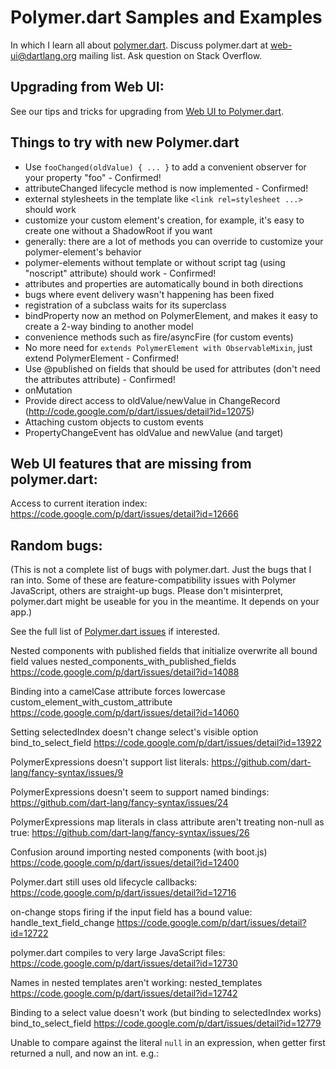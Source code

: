 # Polymer.dart Samples and Examples

In which I learn all about [polymer.dart][polymerdart]. Discuss polymer.dart at
web-ui@dartlang.org mailing list. Ask question on Stack Overflow.

## Upgrading from Web UI:

See our tips and tricks for upgrading from
[Web UI to Polymer.dart](https://www.dartlang.org/polymer-dart/upgrading-to-polymer-from-web-ui.html).

## Things to try with new Polymer.dart

* Use `fooChanged(oldValue) { ... }` to add a convenient observer for your property "foo" - Confirmed!
* attributeChanged lifecycle method is now implemented - Confirmed!
* external stylesheets in the template like `<link rel=stylesheet ...>` should work
* customize your custom element's creation, for example, it's easy to create one without a ShadowRoot if you want
* generally: there are a lot of methods you can override to customize your polymer-element's behavior
* polymer-elements without template or without script tag (using "noscript" attribute) should work - Confirmed!
* attributes and properties are automatically bound in both directions
* bugs where event delivery wasn't happening has been fixed
* registration of a subclass waits for its superclass
* bindProperty now an method on PolymerElement, and makes it easy to create a 2-way binding to another model
* convenience methods such as fire/asyncFire (for custom events)
* No more need for `extends PolymerElement with ObservableMixin`, just extend PolymerElement - Confirmed!
* Use @published on fields that should be used for attributes (don't need the attributes attribute) - Confirmed!
* onMutation
* Provide direct access to oldValue/newValue in ChangeRecord (http://code.google.com/p/dart/issues/detail?id=12075)
* Attaching custom objects to custom events
* PropertyChangeEvent has oldValue and newValue (and target)

## Web UI features that are missing from polymer.dart:

Access to current iteration index:
https://code.google.com/p/dart/issues/detail?id=12666

## Random bugs:

(This is not a complete list of bugs with polymer.dart. Just the bugs that
I ran into. Some of these are feature-compatibility issues with Polymer
JavaScript, others are straight-up bugs. Please don't misinterpret,
polymer.dart might be useable for you in the meantime. It depends on your app.)

See the full list of [Polymer.dart issues](http://goo.gl/n5kTC3) if interested.

Nested components with published fields that initialize overwrite all bound field values
nested_components_with_published_fields
https://code.google.com/p/dart/issues/detail?id=14088

Binding into a camelCase attribute forces lowercase
custom_element_with_custom_attribute
https://code.google.com/p/dart/issues/detail?id=14060

Setting selectedIndex doesn't change select's visible option
bind_to_select_field
https://code.google.com/p/dart/issues/detail?id=13922

PolymerExpressions doesn't support list literals:
https://github.com/dart-lang/fancy-syntax/issues/9

PolymerExpressions doesn't seem to support named bindings:
https://github.com/dart-lang/fancy-syntax/issues/24

PolymerExpressions map literals in class attribute aren't treating non-null as true:
https://github.com/dart-lang/fancy-syntax/issues/26

Confusion around importing nested components (with boot.js)
https://code.google.com/p/dart/issues/detail?id=12400

Polymer.dart still uses old lifecycle callbacks:
https://code.google.com/p/dart/issues/detail?id=12716

on-change stops firing if the input field has a bound value:
handle_text_field_change
https://code.google.com/p/dart/issues/detail?id=12722

polymer.dart compiles to very large JavaScript files:
https://code.google.com/p/dart/issues/detail?id=12730

Names in nested templates aren't working:
nested_templates
https://code.google.com/p/dart/issues/detail?id=12742

Binding to a select value doesn't work (but binding to selectedIndex works)
bind_to_select_field
https://code.google.com/p/dart/issues/detail?id=12779

Unable to compare against the literal `null` in an expression,
when getter first returned a null, and now an int.
e.g.: <template if="{{!numDays}}">  (works with numDays is null, not when is int)
days_until_birthday
https://code.google.com/p/dart/issues/detail?id=13044

Radio buttons not un-setting.
bind_to_radio_buttons
https://code.google.com/p/dart/issues/detail?id=13478
(In the meantime, see bind_to_radio_buttons for workaround.)

## TODO

* CSS in external file

## Additional authors

This project received help from:

* Nelson Silva <nelson.silva@inevo.pt>
* Chris Buckett <chrisbuckett@gmail.com>
* Richard Griffith <scribe.griff@gmail.com>
* Gabor Szabo <szgabsz91@gmail.com>

[polymerdart]: https://www.dartlang.org/polymer-dart/